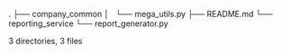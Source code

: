 .
├── company_common
│   └── mega_utils.py
├── README.md
└── reporting_service
    └── report_generator.py

3 directories, 3 files
